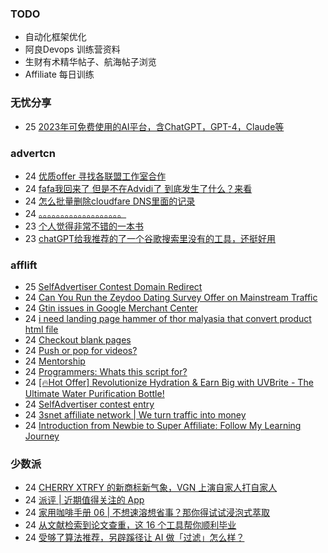 ### TODO
-  自动化框架优化
-  阿良Devops 训练营资料
-  生财有术精华帖子、航海帖子浏览
-  Affiliate 每日训练

### 无忧分享
<!-- ruyo:START -->
-  25 [2023年可免费使用的AI平台，含ChatGPT，GPT-4，Claude等](https://51.ruyo.net/18350.html)<!-- ruyo:END -->

### advertcn
<!-- advertcn:START -->
-  24 [优质offer 寻找各联盟工作室合作](https://www.advertcn.com/forum.php?mod=viewthread&tid=110068)
-  24 [fafa我回来了 但是不在Advidi了 到底发生了什么？来看](https://www.advertcn.com/forum.php?mod=viewthread&tid=110066)
-  24 [怎么批量删除cloudfare DNS里面的记录](https://www.advertcn.com/forum.php?mod=viewthread&tid=110061)
-  24 [。。。。。。。。。。。。。。。。。。。](https://www.advertcn.com/forum.php?mod=viewthread&tid=110058)
-  23 [个人觉得非常不错的一本书](https://www.advertcn.com/forum.php?mod=viewthread&tid=110054)
-  23 [chatGPT给我推荐的了一个谷歌搜索里没有的工具，还挺好用](https://www.advertcn.com/forum.php?mod=viewthread&tid=110053)<!-- advertcn:END -->

### afflift
<!-- afflift:START -->
-  25 [SelfAdvertiser Contest Domain Redirect](https://afflift.com/f/threads/selfadvertiser-contest-domain-redirect.10799/)
-  24 [Can You Run the Zeydoo Dating Survey Offer on Mainstream Traffic](https://afflift.com/f/threads/can-you-run-the-zeydoo-dating-survey-offer-on-mainstream-traffic.10800/)
-  24 [Gtin issues in Google Merchant Center](https://afflift.com/f/threads/gtin-issues-in-google-merchant-center.10495/)
-  24 [i need landing page hammer of thor malyasia  that convert product html file](https://afflift.com/f/threads/i-need-landing-page-hammer-of-thor-malyasia-that-convert-product-html-file.10812/)
-  24 [Checkout blank pages](https://afflift.com/f/threads/checkout-blank-pages.10811/)
-  24 [Push or pop for videos?](https://afflift.com/f/threads/push-or-pop-for-videos.10810/)
-  24 [Mentorship](https://afflift.com/f/threads/mentorship.10809/)
-  24 [Programmers: Whats this script for?](https://afflift.com/f/threads/programmers-whats-this-script-for.10808/)
-  24 [[🔥Hot Offer] Revolutionize Hydration &amp; Earn Big with UVBrite - The Ultimate Water Purification Bottle!](https://afflift.com/f/threads/%F0%9F%94%A5hot-offer-revolutionize-hydration-earn-big-with-uvbrite-the-ultimate-water-purification-bottle.10807/)
-  24 [SelfAdvertiser contest entry](https://afflift.com/f/threads/selfadvertiser-contest-entry.10687/)
-  24 [3snet affiliate network | We turn traffic into money](https://afflift.com/f/threads/3snet-affiliate-network-we-turn-traffic-into-money.1333/)
-  24 [Introduction from Newbie to Super Affiliate: Follow My Learning Journey](https://afflift.com/f/threads/introduction-from-newbie-to-super-affiliate-follow-my-learning-journey.10801/)<!-- afflift:END -->

### 少数派
<!-- sspai:START -->
-  24 [CHERRY XTRFY 的新商标新气象，VGN 上演自家人打自家人](https://sspai.com/prime/story/zouzhe-230425)
-  24 [派评 | 近期值得关注的 App](https://sspai.com/post/79446)
-  24 [家用咖啡手册 06 | 不想速溶想省事？那你得试试浸泡式萃取](https://sspai.com/post/79408)
-  24 [从文献检索到论文查重，这 16 个工具帮你顺利毕业](https://sspai.com/post/59906)
-  24 [受够了算法推荐，另辟蹊径让 AI 做「过滤」怎么样？](https://sspai.com/post/79437)<!-- sspai:END -->
